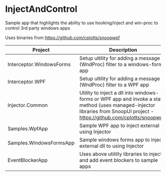 # InjectAndControl
Sample app that highlights the ability to use hooking/inject and win-proc to control 3rd party windows apps

Uses binaries from https://github.com/cplotts/snoopwpf


| Project  | Description |
| ------------- | ------------- |
| Interceptor.WindowsForms  | Setup ultility for adding a message (WndProc) filter to a windows-forms app  |
| Interceptor.WPF  | Setup ultility for adding a message (WndProc) filter to a WPF app  |
| Injector.Common  | Utility to inject a dll into windows-forms or WPF app and invoke a static method (uses managed-injector libraries from SnoopUI project - https://github.com/cplotts/snoopwpf)  |
| Samples.WpfApp  | Sample WPF app to inject external dll using Injector  |
| Samples.WindowsFormsApp  | Sample windows forms app to inject external dll to using Injector  |
| EventBlockerApp  | Uses above utililty libraries to inject and add event blockers to sample apps  |
